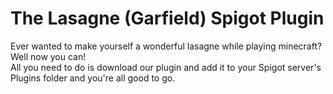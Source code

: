 # The Lasagne (Garfield) Spigot Plugin
Ever wanted to make yourself a wonderful lasagne while playing minecraft? Well now you can!  
All you need to do is download our plugin and add it to your Spigot server's Plugins folder and you're all good to go.


